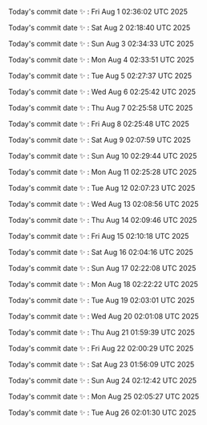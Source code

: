 Today's commit date ✨ : Fri Aug 1 02:36:02 UTC 2025 

Today's commit date ✨ : Sat Aug 2 02:18:40 UTC 2025 

Today's commit date ✨ : Sun Aug 3 02:34:33 UTC 2025 

Today's commit date ✨ : Mon Aug 4 02:33:51 UTC 2025 

Today's commit date ✨ : Tue Aug 5 02:27:37 UTC 2025 

Today's commit date ✨ : Wed Aug 6 02:25:42 UTC 2025 

Today's commit date ✨ : Thu Aug 7 02:25:58 UTC 2025 

Today's commit date ✨ : Fri Aug 8 02:25:48 UTC 2025 

Today's commit date ✨ : Sat Aug 9 02:07:59 UTC 2025 

Today's commit date ✨ : Sun Aug 10 02:29:44 UTC 2025 

Today's commit date ✨ : Mon Aug 11 02:25:28 UTC 2025 

Today's commit date ✨ : Tue Aug 12 02:07:23 UTC 2025 

Today's commit date ✨ : Wed Aug 13 02:08:56 UTC 2025 

Today's commit date ✨ : Thu Aug 14 02:09:46 UTC 2025 

Today's commit date ✨ : Fri Aug 15 02:10:18 UTC 2025 

Today's commit date ✨ : Sat Aug 16 02:04:16 UTC 2025 

Today's commit date ✨ : Sun Aug 17 02:22:08 UTC 2025 

Today's commit date ✨ : Mon Aug 18 02:22:22 UTC 2025 

Today's commit date ✨ : Tue Aug 19 02:03:01 UTC 2025 

Today's commit date ✨ : Wed Aug 20 02:01:08 UTC 2025 

Today's commit date ✨ : Thu Aug 21 01:59:39 UTC 2025 

Today's commit date ✨ : Fri Aug 22 02:00:29 UTC 2025 

Today's commit date ✨ : Sat Aug 23 01:56:09 UTC 2025 

Today's commit date ✨ : Sun Aug 24 02:12:42 UTC 2025 

Today's commit date ✨ : Mon Aug 25 02:05:27 UTC 2025 

Today's commit date ✨ : Tue Aug 26 02:01:30 UTC 2025 

